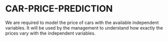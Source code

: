 # CAR-PRICE-PREDICTION
We are required to model the price of cars with the available independent variables. It will be used by the management to understand how exactly the prices vary with the independent variables. 
